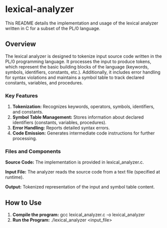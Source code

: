 # lexical-analyzer
This README details the implementation and usage of the lexical analyzer written in C for a subset of the PL/0 language.

## Overview

The lexical analyzer is designed to tokenize input source code written in the PL/0 programming language. It processes the input to produce tokens, which represent the basic building blocks of the language (keywords, symbols, identifiers, constants, etc.). Additionally, it includes error handling for syntax violations and maintains a symbol table to track declared constants, variables, and procedures.

### Key Features
1) **Tokenization:** Recognizes keywords, operators, symbols, identifiers, and constants.
2) **Symbol Table Management:** Stores information about declared identifiers (constants, variables, procedures).
3) **Error Handling:** Reports detailed syntax errors.
4) **Code Emission:** Generates intermediate code instructions for further processing.

### Files and Components

**Source Code:** The implementation is provided in lexical_analyzer.c.

**Input File:** The analyzer reads the source code from a text file (specified at runtime).

**Output:**
Tokenized representation of the input and symbol table content.

## How to Use

1) **Compile the program:**
   gcc lexical_analyzer.c -o lexical_analyzer
2) **Run the Program:**
   ./lexical_analyzer <input_file>
